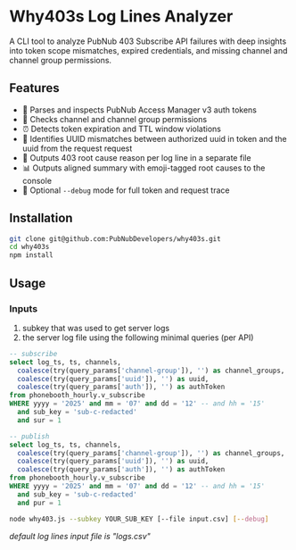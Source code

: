 # Why403s Log Lines Analyzer

A CLI tool to analyze PubNub 403 Subscribe API failures with deep insights into token scope mismatches, expired credentials, and missing channel and channel group permissions.

## Features

- 🔐 Parses and inspects PubNub Access Manager v3 auth tokens
- 📡 Checks channel and channel group permissions
- ⏰ Detects token expiration and TTL window violations
- 🙅 Identifies UUID mismatches between authorized uuid in token and the uuid from the request request
- 📑 Outputs 403 root cause reason per log line in a separate file
- 📊 Outputs aligned summary with emoji-tagged root causes to the console
- 🐞 Optional `--debug` mode for full token and request trace

## Installation

```bash
git clone git@github.com:PubNubDevelopers/why403s.git
cd why403s
npm install
```

## Usage

### Inputs
1. subkey that was used to get server logs
2. the server log file using the following minimal queries (per API)
```sql
-- subscribe
select log_ts, ts, channels, 
  coalesce(try(query_params['channel-group']), '') as channel_groups,  
  coalesce(try(query_params['uuid']), '') as uuid, 
  coalesce(try(query_params['auth']), '') as authToken
from phonebooth_hourly.v_subscribe
WHERE yyyy = '2025' and mm = '07' and dd = '12' -- and hh = '15'
  and sub_key = 'sub-c-redacted'
  and sur = 1

-- publish
select log_ts, ts, channels, 
  coalesce(try(query_params['channel-group']), '') as channel_groups,  
  coalesce(try(query_params['uuid']), '') as uuid, 
  coalesce(try(query_params['auth']), '') as authToken
from phonebooth_hourly.v_subscribe
WHERE yyyy = '2025' and mm = '07' and dd = '12' -- and hh = '15'
  and sub_key = 'sub-c-redacted'
  and pur = 1
```

```bash
node why403.js --subkey YOUR_SUB_KEY [--file input.csv] [--debug]
```
_default log lines input file is "logs.csv"_

